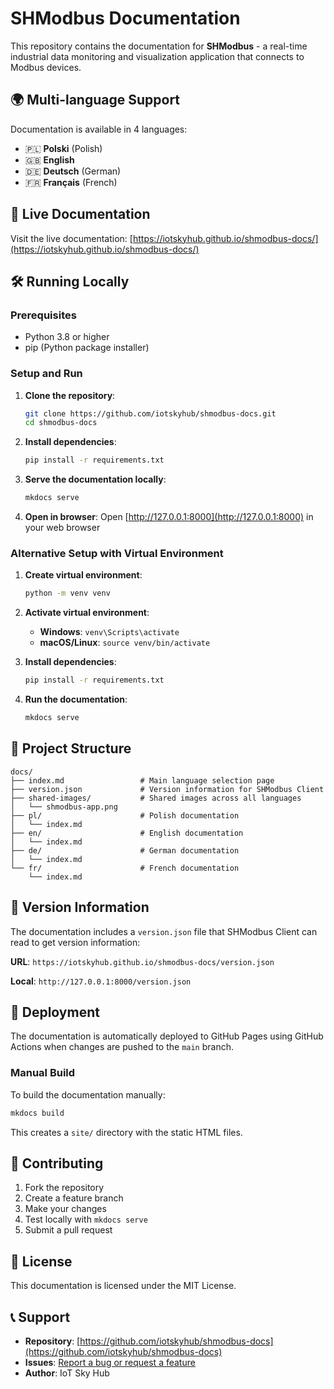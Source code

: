 # SHModbus Documentation

This repository contains the documentation for **SHModbus** - a real-time industrial data monitoring and visualization application that connects to Modbus devices.

## 🌍 Multi-language Support

Documentation is available in 4 languages:
- 🇵🇱 **Polski** (Polish)
- 🇬🇧 **English** 
- 🇩🇪 **Deutsch** (German)
- 🇫🇷 **Français** (French)

## 🚀 Live Documentation

Visit the live documentation: [https://iotskyhub.github.io/shmodbus-docs/](https://iotskyhub.github.io/shmodbus-docs/)

## 🛠️ Running Locally

### Prerequisites

- Python 3.8 or higher
- pip (Python package installer)

### Setup and Run

1. **Clone the repository**:
   ```bash
   git clone https://github.com/iotskyhub/shmodbus-docs.git
   cd shmodbus-docs
   ```

2. **Install dependencies**:
   ```bash
   pip install -r requirements.txt
   ```

3. **Serve the documentation locally**:
   ```bash
   mkdocs serve
   ```

4. **Open in browser**:
   Open [http://127.0.0.1:8000](http://127.0.0.1:8000) in your web browser

### Alternative Setup with Virtual Environment

1. **Create virtual environment**:
   ```bash
   python -m venv venv
   ```

2. **Activate virtual environment**:
   - **Windows**: `venv\Scripts\activate`
   - **macOS/Linux**: `source venv/bin/activate`

3. **Install dependencies**:
   ```bash
   pip install -r requirements.txt
   ```

4. **Run the documentation**:
   ```bash
   mkdocs serve
   ```

## 📁 Project Structure

```
docs/
├── index.md                 # Main language selection page
├── version.json             # Version information for SHModbus Client
├── shared-images/           # Shared images across all languages
│   └── shmodbus-app.png
├── pl/                      # Polish documentation
│   └── index.md
├── en/                      # English documentation
│   └── index.md
├── de/                      # German documentation
│   └── index.md
└── fr/                      # French documentation
    └── index.md
```

## 🔧 Version Information

The documentation includes a `version.json` file that SHModbus Client can read to get version information:

**URL**: `https://iotskyhub.github.io/shmodbus-docs/version.json`

**Local**: `http://127.0.0.1:8000/version.json`

## 🚀 Deployment

The documentation is automatically deployed to GitHub Pages using GitHub Actions when changes are pushed to the `main` branch.

### Manual Build

To build the documentation manually:

```bash
mkdocs build
```

This creates a `site/` directory with the static HTML files.

## 🤝 Contributing

1. Fork the repository
2. Create a feature branch
3. Make your changes
4. Test locally with `mkdocs serve`
5. Submit a pull request

## 📄 License

This documentation is licensed under the MIT License.

## 📞 Support

- **Repository**: [https://github.com/iotskyhub/shmodbus-docs](https://github.com/iotskyhub/shmodbus-docs)
- **Issues**: [Report a bug or request a feature](https://github.com/iotskyhub/shmodbus-docs/issues)
- **Author**: IoT Sky Hub